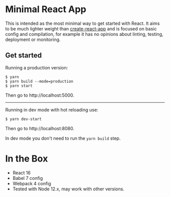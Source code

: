 # Minimal React App

This is intended as the most minimal way to get started with React. It aims to be much lighter weight than [create-react-app][] and is focused on basic config and compilation, for example it has no opinions about linting, testing, deployment or monitoring.

## Get started

Running a production version:

```
$ yarn
$ yarn build --mode=production
$ yarn start
```

Then go to http://localhost:5000.

---

Running in dev mode with hot reloading use:

```
$ yarn dev-start
```

Then go to http://localhost:8080.

In dev mode you don't need to run the `yarn build` step.

# In the Box

* React 16
* Babel 7 config
* Webpack 4 config
* Tested with Node 12.x, may work with other versions.

[create-react-app]:https://github.com/facebook/create-react-app
